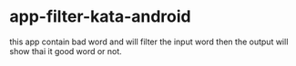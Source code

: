 # app-filter-kata-android

this app contain bad word and will filter the input word then the output will show thai it good word or not.

